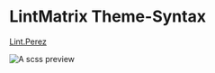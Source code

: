 # LintMatrix Theme-Syntax

[Lint.Perez](https://instagram.com/lint.perez/)

![A scss preview](https://raw.githubusercontent.com/perezjair/lint-matrix-theme-syntax/master/img/LintMatrix_preview.png)
